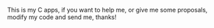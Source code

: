 This is my C apps, if you want to help me, or give me some proposals, modify my code and send me, thanks!

